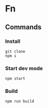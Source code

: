 # Fn

## Commands

### Install

```
git clone
npm i
```

### Start dev mode

```
npm start
```

### Build

```
npm run build
```
